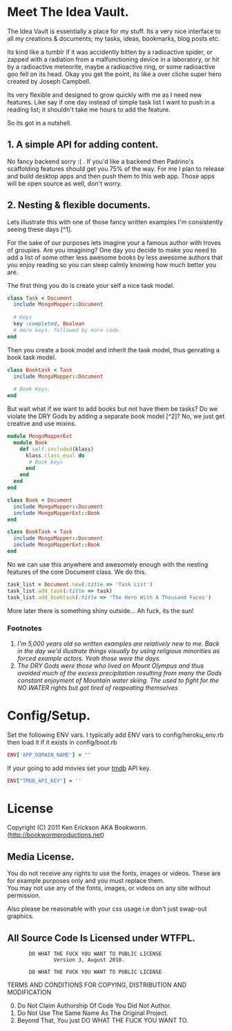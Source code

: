 # Meet The Idea Vault.

The Idea Vault is essentially a place for my stuff. Its a very nice interface to all my creations & documents; my tasks, ideas, bookmarks, blog posts etc.  

Its kind like a tumblr if it was accidently bitten by a radioactive spider, or zapped with a radiation from a malfunctioning device in a laboratory, or hit by a radioactive meteorite, maybe a radioactive ring, or some radioactive goo fell on its head. Okay you get the point, its like a over cliche super hero created by Joseph Campbell.  

Its very flexible and designed to grow quickly with me as I need new features. Like say if one day instead of simple task list I want to push in a reading list; it shouldn't take me hours to add the feature.

So its got in a nutshell.

## 1. A simple API for adding content.      

No fancy backend sorry :( . If you'd like a backend then Padrino's scaffolding features should get you 75% of the way.
For me I plan to release and build desktop apps and then push them to this web app. 
Those apps will be open source as well, don't worry.                    

## 2. Nesting & flexible documents.       

Lets illustrate this with one of those fancy written examples I'm consistently seeing these days [^1].             

For the sake of our purposes lets imagine your a famous author with troves of groupies. Are you imagining?
One day you decide to make you need to add a list of some other less awesome books by less awesome authors that you enjoy
reading so you can sleep calmly knowing how much better you are.   

The first thing you do is create your self a nice task model. 

```ruby
class Task < Document    
  include MongoMapper::Document    
  
  # Keys
  key :completed, Boolean
  # more keys. followed by more code.
end   
```     

Then you create a book model and inherit the task model, thus genrating a book task model.

```ruby
class Booktask < Task
  include MongoMapper::Document  
  
  # Book Keys.  
end   
```  

But wait what if we want to add books but not have them be tasks? Do we violate the DRY Gods by adding a separate book model [^2]? No, we just get creative and use mixins.    

```ruby
module MongoMapperExt
  module Book 
    def self.included(klass)
      klass.class_eval do       
       # Book keys
      end
    end 
  end
end         
```
   
```ruby
class Book < Document      
  include MongoMapper::Document
  include MongoMapperExt::Book 
end     

class BookTask < Task  
  include MongoMapper::Document
  include MongoMapperExt::Book 
end
```                                                    

No we can use this anywhere and awesomely enough with the nesting features of the core Document class. We do this.      

```ruby
task_list = Document.new(:title => 'Task List')
task_list.add_task(:title => task)
task_list.add_booktask(:title => 'The Hero With A Thousand Faces')
```        

More later there is something shiny outside... Ah fuck, its the sun!

### Footnotes
1. *I'm 5,000 years old so written examples are relatively new to me. Back in the day we'd illustrate things visually by
  using religious minorities as forced example actors. Yeah those were the days.*           
2. *The DRY Gods were those who lived on Mount Olympus and thus avoided much of the excess precipitation resulting from many
  the Gods constant enjoyment of Mountain water skiing. The used to fight for the NO WATER rights but got tired of reapeating
  themselves* 
  
# Config/Setup.

Set the following ENV vars. I typically add ENV vars to config/heroku_env.rb then load it if it exists in config/boot.rb
```ruby
ENV['APP_DOMAIN_NAME'] = ""  
```   
 
If your going to add movies set your [tmdb](http://themoviedb.org) API key.     
```ruby
ENV["TMDB_API_KEY"] = ''     
``` 

# License

Copyright (C) 2011 Ken Erickson AKA Bookworm. (http://bookwormproductions.net)

## Media License.    
 
You do not receive any rights to use the fonts, images or videos. 
These are for example purposes only and you must replace them.    
You may not use any of the fonts, images, or videos on any site without permission. 

Also please be reasonable with your css usage i.e don't just swap-out graphics.

## All Source Code Is Licensed under WTFPL.

           DO WHAT THE FUCK YOU WANT TO PUBLIC LICENSE
                   Version 3, August 2010. 
 
           DO WHAT THE FUCK YOU WANT TO PUBLIC LICENSE
  TERMS AND CONDITIONS FOR COPYING, DISTRIBUTION AND MODIFICATION
 
  0. Do Not Claim Authorship Of Code You Did Not Author.
  1. Do Not Use The Same Name As The Original Project.
  2. Beyond That, You just DO WHAT THE FUCK YOU WANT TO.